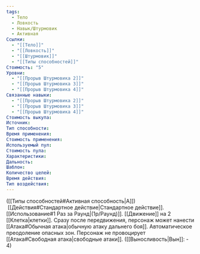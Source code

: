 ```yaml
---
tags:
  - Тело
  - Ловкость
  - Навык/Штурмовик
  - Активная
Ссылки:
  - "[[Тело]]"
  - "[[Ловкость]]"
  - "[[Штурмовик]]"
  - "[[Типы способностей]]"
Стоимость: "5"
Уровни:
  - "[[Прорыв Штурмовика 2]]"
  - "[[Прорыв Штурмовика 3]]"
  - "[[Прорыв Штурмовика 4]]"
Связанные навыки:
  - "[[Прорыв Штурмовика 2]]"
  - "[[Прорыв Штурмовика 3]]"
  - "[[Прорыв Штурмовика 4]]"
Стоимость выкупа:
Источник:
Тип способности:
Время применения:
Стоимость применения:
Используемый пул:
Стоимость пула:
Характеристики:
Дальность:
Шаблон:
Количество целей:
Время действия:
Тип воздействия:
---
```

([[Типы способностей#Активная способность|А]])  [[Действия#Стандартное действие|Стандартное действие]]. [[Использование#1 Раз за Раунд|(1р/Раунд)]]. [[Движение]] на 2 [[Клетка|клетки]]. Сразу после передвижения, персонаж может нанести [[Атака#Обычная атака|обычную атаку дальнего боя]]. Автоматическое преодоление опасных зон. Персонаж не провоцирует [[Атака#Свободная атака|свободные атаки]]. ([[Выносливость|Вын]]: - 4)